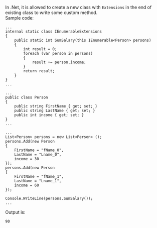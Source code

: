 In .Net, it is allowed to create a new class with `Extensions` in the end of existing class to write some custom method.  
Sample code:  

```
...
internal static class IEnumerableExtensions
{
    public static int SumSalary(this IEnumerable<Person> persons) 
    {
        int result = 0;
        foreach (var person in persons)
        {
            result += person.income;
        }
        return result;
    }
}
...
```
```
...
public class Person
{
    public string FirstName { get; set; }
    public string LastName { get; set; }
    public int income { get; set; }
}
...
```
```
...
List<Person> persons = new List<Person> ();
persons.Add(new Person
{
    FirstName = "fName_0",
    LastName = "Lname_0",
    income = 30
});
persons.Add(new Person
{
    FirstName = "fName_1",
    LastName = "Lname_1",
    income = 60
});

Console.WriteLine(persons.SumSalary());
...
```
Output is:
```
90
```
